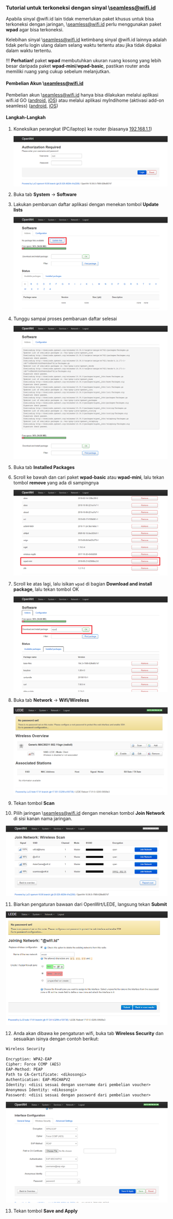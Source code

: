### Tutorial untuk terkoneksi dengan sinyal \seamless@wifi.id

Apabila sinyal @wifi.id lain tidak memerlukan paket khusus untuk bisa terkoneksi dengan jaringan, \seamless@wifi.id perlu menggunakan paket **wpad** agar bisa terkoneksi.

Kelebihan sinyal \seamless@wifi.id ketimbang sinyal @wifi.id lainnya adalah tidak perlu login ulang dalam selang waktu tertentu atau jika tidak dipakai dalam waktu tertentu.

!!! **Perhatian!** paket **wpad** membutuhkan ukuran ruang kosong yang lebih besar daripada paket **wpad-mini**/**wpad-basic**, pastikan router anda memiliki ruang yang cukup sebelum melanjutkan.

#### Pembelian Akun \seamless@wifi.id

Pembelian akun \seamless@wifi.id hanya bisa dilakukan melalui aplikasi wifi.id GO ([android](https://play.google.com/store/apps/details?id=com.telkom.wifiidgo), [iOS](https://apps.apple.com/id/app/wifi-id-go/id1198078195)) atau melalui aplikasi myIndihome (aktivasi add-on seamless) ([android](https://play.google.com/store/apps/details?id=com.telkom.indihome.external), [iOS](https://apps.apple.com/id/app/myindihome/id1119407221))

#### Langkah-Langkah

1. Koneksikan perangkat (PC/laptop) ke router (biasanya [192.168.1.1](http://192.168.1.1))

   ![login](pics/01-login-router.png)

2. Buka tab **System** -> **Software**

3. Lakukan pembaruan daftar aplikasi dengan menekan tombol **Update lists**

   ![update](pics/12-update-lists.png)

4. Tunggu sampai proses pembaruan daftar selesai

   ![update](pics/13-update-lists-completed.png)

5. Buka tab **Installed Packages**

6. Scroll ke bawah dan cari paket **wpad-basic** atau **wpad-mini**, lalu tekan tombol **remove** yang ada di sampingnya

   ![remove-wpad-mini-basic](pics/14-remove-wpad-mini-basic.png)

7. Scroll ke atas lagi, lalu isikan `wpad` di bagian **Download and install package**, lalu tekan tombol OK

   ![install-wpad](pics/15-install-wpad.png)

8. Buka tab **Network** -> **Wifi/Wireless**

   ![wireless](pics/04-interface-wlan.png)

9. Tekan tombol **Scan**

10. Pilih jaringan \seamless@wifi.id dengan menekan tombol **Join Network** di sisi kanan nama jaringan.

   ![scan](pics/05-join-network.png)

11. Biarkan pengaturan bawaan dari OpenWrt/LEDE, langsung tekan **Submit**

   ![settings](pics/06-join-network-2.png)

12. Anda akan dibawa ke pengaturan wifi, buka tab **Wireless Security** dan sesuaikan isinya dengan contoh berikut:

   ```
   Wireless Security
   
   Encryption: WPA2-EAP
   Cipher: Force CCMP (AES)
   EAP-Method: PEAP
   Path to CA-Certificate: <dikosongi>
   Authentication: EAP-MSCHAPV2
   Identity: <diisi sesuai dengan username dari pembelian voucher>
   Anonymous Identity: <dikosongi>
   Password: <diisi sesuai dengan password dari pembelian voucher>
   ```

   ![seamless](pics/16-seamless-security-settings.png)

13. Tekan tombol **Save and Apply**